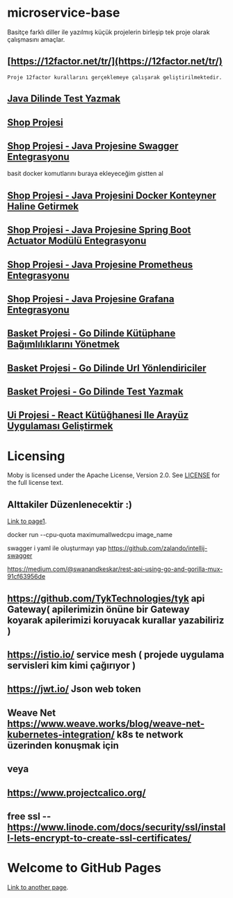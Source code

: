 # microservice-base

 Basitçe farklı diller ile yazılmış küçük projelerin birleşip tek proje olarak çalışmasını amaçlar.


    
   [https://12factor.net/tr/](https://12factor.net/tr/) 
   --
    Proje 12factor kurallarını gerçeklemeye çalışarak geliştirilmektedir.



[Java Dilinde Test Yazmak](././pages/page2.md)
--

[Shop Projesi](././pages/page4.md)
--

[Shop Projesi - Java Projesine Swagger Entegrasyonu](././pages/page5.md)
--

basit docker komutlarını buraya ekleyeceğim gistten al

[Shop Projesi - Java Projesini Docker Konteyner Haline Getirmek](././pages/page6.md)
--

[Shop Projesi - Java Projesine Spring Boot Actuator Modülü Entegrasyonu](././pages/page9.md)
--

[Shop Projesi - Java Projesine Prometheus Entegrasyonu](././pages/page10.md)
--

[Shop Projesi - Java Projesine Grafana Entegrasyonu](././pages/page11.md)
--



[Basket Projesi - Go Dilinde Kütüphane Bağımlılıklarını Yönetmek](././pages/page7.md)
--

[Basket Projesi - Go Dilinde Url Yönlendiriciler](././pages/page8.md)
--

[Basket Projesi - Go Dilinde Test Yazmak](././pages/page3.md)
--


[Ui Projesi - React Kütüğhanesi Ile Arayüz Uygulaması Geliştirmek ](././pages/page12.md)
--


Licensing
=========
Moby is licensed under the Apache License, Version 2.0. See
[LICENSE](https://github.com/microservice-base/microservice-base.github.io/blob/master/LICENSE) for the full
license text.


Alttakiler Düzenlenecektir :)
--
[Link to page1](././pages/page1.md).


docker run --cpu-quota maximumallwedcpu image_name

swagger i yaml ile oluşturmayı yap
https://github.com/zalando/intellij-swagger

https://medium.com/@swanandkeskar/rest-api-using-go-and-gorilla-mux-91cf63956de

https://github.com/TykTechnologies/tyk api Gateway( apilerimizin önüne bir Gateway koyarak apilerimizi koruyacak kurallar yazabiliriz )
--    
https://istio.io/ service mesh ( projede uygulama servisleri kim kimi çağırıyor )
--    
https://jwt.io/ Json web token
-- 

Weave Net  https://www.weave.works/blog/weave-net-kubernetes-integration/ k8s te network üzerinden konuşmak için
--
veya 
--
https://www.projectcalico.org/
--
free ssl  --  https://www.linode.com/docs/security/ssl/install-lets-encrypt-to-create-ssl-certificates/
--


# Welcome to GitHub Pages

[Link to another page](./another-page.md).
